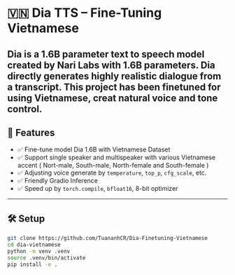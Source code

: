 # 🇻🇳 Dia TTS – Fine-Tuning Vietnamese

Dia is a 1.6B parameter text to speech model created by Nari Labs with 1.6B parameters. Dia directly generates highly realistic dialogue from a transcript. This project has been finetuned for using Vietnamese, creat natural voice and tone control.
---

## 🚀 Features

- ✅ Fine-tune model Dia 1.6B with Vietnamese Dataset
- ✅ Support single speaker and multispeaker with various Vietnamese accent ( Nort-male, South-male, North-female and South-female )
- ✅ Adjusting voice generate by `temperature`, `top_p`, `cfg_scale`, etc.
- ✅ Friendly Gradio Inference
- ✅ Speed up by `torch.compile`, `bfloat16`, 8-bit optimizer

---

## 🛠️ Setup

```bash
git clone https://github.com/TuananhCR/Dia-Finetuning-Vietnamese
cd dia-vietnamese
python -m venv .venv
source .venv/bin/activate
pip install -e .
